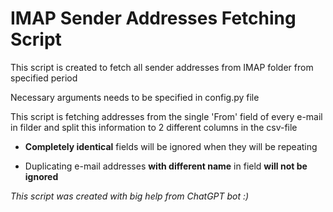 # IMAP Sender Addresses Fetching Script

This script is created to fetch all sender addresses from IMAP folder from specified period

Necessary arguments needs to be specified in config.py file

This script is fetching addresses from the single 'From' field of every e-mail in filder and split this information to 2 different columns in the csv-file

* **Сompletely identical** fields will be ignored when they will be repeating

* Duplicating e-mail addresses **with different name** in field **will not be ignored**

*This script was created with big help from ChatGPT bot :)*
